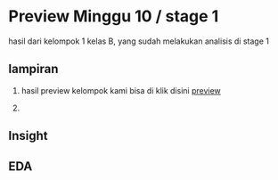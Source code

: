 # Preview Minggu 10 / stage 1
hasil dari kelompok 1 kelas B, yang sudah melakukan analisis di stage 1

## lampiran
1. hasil preview kelompok kami bisa di klik disini [preview](https://github.com/jundanaa/PROJECT_RAKAMIN.git)


2.

## Insight


## EDA
